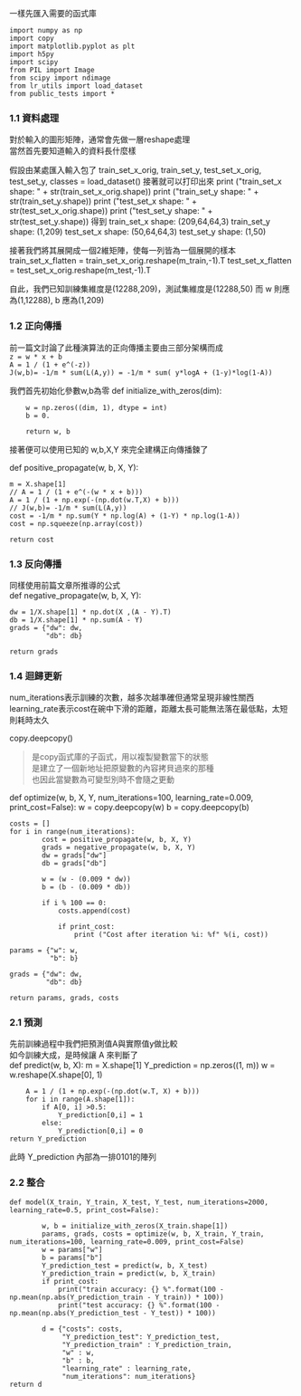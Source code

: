 
一樣先匯入需要的函式庫  

    import numpy as np
    import copy
    import matplotlib.pyplot as plt
    import h5py
    import scipy
    from PIL import Image
    from scipy import ndimage
    from lr_utils import load_dataset
    from public_tests import *

### 1.1 資料處理
對於輸入的圖形矩陣，通常會先做一層reshape處理  
當然首先要知道輸入的資料長什麼樣  

假設由某處匯入輸入包了
    train_set_x_orig, train_set_y, test_set_x_orig, test_set_y, classes = load_dataset()
接著就可以打印出來
    print ("train_set_x shape: " + str(train_set_x_orig.shape))
    print ("train_set_y shape: " + str(train_set_y.shape))
    print ("test_set_x shape: " + str(test_set_x_orig.shape))
    print ("test_set_y shape: " + str(test_set_y.shape))
得到
    train_set_x shape: (209,64,64,3)
    train_set_y shape: (1,209)
    test_set_x shape: (50,64,64,3)
    test_set_y shape: (1,50)

接著我們將其展開成一個2維矩陣，使每一列皆為一個展開的樣本
    train_set_x_flatten = train_set_x_orig.reshape(m_train,-1).T
    test_set_x_flatten = test_set_x_orig.reshape(m_test,-1).T

自此，我們已知訓練集維度是(12288,209)，測試集維度是(12288,50)
而 w 則應為(1,12288), b 應為(1,209)

### 1.2 正向傳播
前一篇文討論了此種演算法的正向傳播主要由三部分架構而成  
`z = w * x + b`  
`A = 1 / (1 + e^(-z)) `   
`J(w,b)= -1/m * sum(L(A,y)) = -1/m * sum( y*logA + (1-y)*log(1-A))`  

我們首先初始化參數w,b為零
    def initialize_with_zeros(dim):
    
        w = np.zeros((dim, 1), dtype = int)
        b = 0.
        
        return w, b
接著便可以使用已知的 w,b,X,Y 來完全建構正向傳播鍊了

def positive_propagate(w, b, X, Y):

    m = X.shape[1]
    // A = 1 / (1 + e^(-(w * x + b))) 
    A = 1 / (1 + np.exp(-(np.dot(w.T,X) + b))) 
    // J(w,b)= -1/m * sum(L(A,y))
    cost = -1/m * np.sum(Y * np.log(A) + (1-Y) * np.log(1-A))
    cost = np.squeeze(np.array(cost))
    
    return cost

### 1.3 反向傳播
同樣使用前篇文章所推導的公式    
def negative_propagate(w, b, X, Y):

    dw = 1/X.shape[1] * np.dot(X ,(A - Y).T)
    db = 1/X.shape[1] * np.sum(A - Y)
    grads = {"dw": dw,
             "db": db}

    return grads
### 1.4 迴歸更新

num_iterations表示訓練的次數，越多次越準確但通常呈現非線性關西
learning_rate表示cost在碗中下滑的距離，距離太長可能無法落在最低點，太短則耗時太久

copy.deepcopy()
>是copy函式庫的子函式，用以複製變數當下的狀態  
>是建立了一個新地址把原變數的內容拷貝過來的那種  
>也因此當變數為可變型別時不會隨之更動  

def optimize(w, b, X, Y, num_iterations=100, learning_rate=0.009, print_cost=False):
    w = copy.deepcopy(w)
    b = copy.deepcopy(b)
    
    costs = []
    for i in range(num_iterations):
            cost = positive_propagate(w, b, X, Y) 
            grads = negative_propagate(w, b, X, Y) 
            dw = grads["dw"]
            db = grads["db"]

            w = (w - (0.009 * dw))
            b = (b - (0.009 * db))

            if i % 100 == 0:
                costs.append(cost)
        
                if print_cost:
                    print ("Cost after iteration %i: %f" %(i, cost))
    
    params = {"w": w,
              "b": b}
    
    grads = {"dw": dw,
             "db": db}
    
    return params, grads, costs
### 2.1 預測

先前訓練過程中我們把預測值A與實際值y做比較   
如今訓練大成，是時候讓 A 來判斷了  
    def predict(w, b, X):
        m = X.shape[1]
        Y_prediction = np.zeros((1, m))
        w = w.reshape(X.shape[0], 1)
    
        A = 1 / (1 + np.exp(-(np.dot(w.T, X) + b)))
        for i in range(A.shape[1]):
            if A[0, i] >0.5:
                Y_prediction[0,i] = 1
            else:
                Y_prediction[0,i] = 0
    return Y_prediction
此時 Y_prediction 內部為一排0101的陣列

### 2.2 整合

    def model(X_train, Y_train, X_test, Y_test, num_iterations=2000, learning_rate=0.5, print_cost=False):
    
            w, b = initialize_with_zeros(X_train.shape[1])
            params, grads, costs = optimize(w, b, X_train, Y_train, num_iterations=100, learning_rate=0.009, print_cost=False)
            w = params["w"]
            b = params["b"]
            Y_prediction_test = predict(w, b, X_test)
            Y_prediction_train = predict(w, b, X_train)
            if print_cost:
                print("train accuracy: {} %".format(100 - np.mean(np.abs(Y_prediction_train - Y_train)) * 100))
                print("test accuracy: {} %".format(100 - np.mean(np.abs(Y_prediction_test - Y_test)) * 100))
            
            d = {"costs": costs,
                 "Y_prediction_test": Y_prediction_test, 
                 "Y_prediction_train" : Y_prediction_train, 
                 "w" : w, 
                 "b" : b,
                 "learning_rate" : learning_rate,
                 "num_iterations": num_iterations}
    return d
